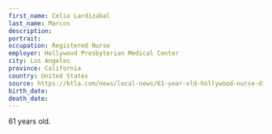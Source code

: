 ```yaml
---
first_name: Celia Lardizabal
last_name: Marcos
description: 
portrait: 
occupation: Registered Nurse
employer: Hollywood Presbyterian Medical Center
city: Los Angeles
province: California
country: United States
source: https://ktla.com/news/local-news/61-year-old-hollywood-nurse-dies-2-days-after-testing-positive-for-covid-19/
birth_date: 
death_date: 
---
```


61 years old.